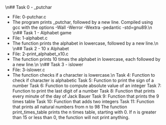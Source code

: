 \n## Task 0 - _putchar
- File: 0-putchar.c
- The program prints _putchar, followed by a new line. Compiled using gcc with the options -Wall -Werror -Wextra -pedantic -std=gnu89.\n
\n## Task 1 - Alphabet game
- File: 1-alphabet.c
- The function prints the alphabet in lowercase, followed by a new line.\n
\n## Task 2 - 10 x Alphabet
- File: 2-print_alphabet_x10.c
- The function prints 10 times the alphabet in lowercase, each followed by a new line.\n
\n## Task 3 - islower
- File: 3-islower.c
- The function checks if a character is lowercase.\n
Task 4: Function to check if character is alphabetic
Task 5: Function to print the sign of a number
Task 6: Function to compute absolute value of an integer
Task 7: Function to print the last digit of a number
Task 8: Function that prints every minute of the day of Jack Bauer
Task 9: Function that prints the 9 times table
Task 10: Function that adds two integers
Task 11: Function that prints all natural numbers from n to 98
The function print_times_table prints the n times table, starting with 0. If n is greater than 15 or less than 0, the function will not print anything.
